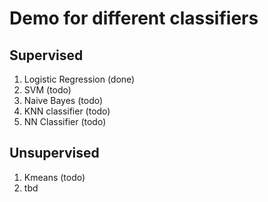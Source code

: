 # Demo for different classifiers

## Supervised
1. Logistic Regression (done)
2. SVM (todo)
3. Naive Bayes (todo)
4. KNN classifier (todo)
5. NN Classifier (todo)

## Unsupervised
1. Kmeans (todo)
2. tbd
